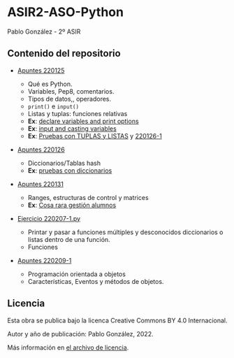 # ASIR2-ASO-Python

Pablo González - 2º ASIR

## Contenido del repositorio

 * [Apuntes 220125](./apuntes/220125.md)
    * Qué es Python.
    * Variables, Pep8, comentarios. 
    * Tipos de datos,, operadores. 
    * `print()` e `input()`
    * Listas y tuplas: funciones relativas
    * **Ex**: [declare variables and print options](./ejemplos/220125-1.py)
    * **Ex**: [input and casting variables](./ejemplos/220125-2.py)
    * **Ex**: [Pruebas con TUPLAS y LISTAS](./ejemplos/220125-3.py) y [220126-1](./ejemplos/220126-1.py)

* [Apuntes 220126](./apuntes/220126.md)
    * Diccionarios/Tablas hash
    * **Ex**: [pruebas con diccionarios](./ejemplos/220126-2.py)

* [Apuntes 220131](./apuntes/220131.md)
    * Ranges, estructuras de control y matrices
    * **Ex**: [Cosa rara gestión alumnos](./ejemplos/220131.py)

* [Ejercicio 220207-1.py](./ejemplos/220207-1.py)
    * Printar y pasar a funciones múltiples y desconocidos diccionarios o listas dentro de una función.
    * Funciones
* [Apuntes 220209-1](./apuntes/220209-1.md)
    * Programación orientada a objetos
    * Características, Eventos y métodos de objetos. 

## Licencia
Esta obra se publica bajo la licenca Creative Commons BY 4.0 Internacional.

Autor y año de publicación: Pablo González, 2022.

Más información en [el archivo de licencia](./license.md).